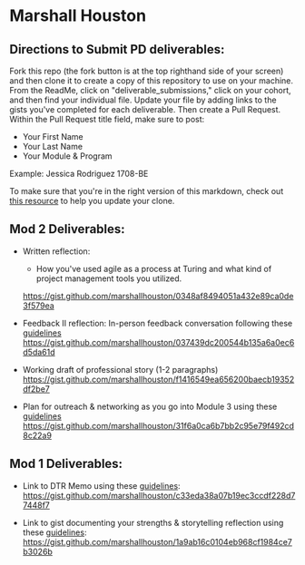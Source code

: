 # Marshall Houston

## Directions to Submit PD deliverables:
Fork this repo (the fork button is at the top righthand side of your screen) and then clone it to create a copy of this repository to use on your machine. From the ReadMe, click on "deliverable_submissions," click on your cohort, and then find your individual file. Update your file by adding links to the gists you've completed for each deliverable. Then create a Pull Request. Within the Pull Request title field, make sure to post:

* Your First Name
* Your Last Name
* Your Module & Program

Example: Jessica Rodriguez 1708-BE

To make sure that you're in the right version of this markdown, check out [this resource](https://help.github.com/articles/configuring-a-remote-for-a-fork/) to help you update your clone.

## Mod 2 Deliverables:
* Written reflection:
  * How you've used agile as a process at Turing and what kind of project management tools you utilized.

  https://gist.github.com/marshallhouston/0348af8494051a432e89ca0de3f579ea

* Feedback II reflection: In-person feedback conversation following these [guidelines](https://github.com/turingschool/career-development-curriculum/blob/master/module_two/feedback_conversation_reflection_guidelines.md)
https://gist.github.com/marshallhouston/037439dc200544b135a6a0ec6d5da61d

* Working draft of professional story (1-2 paragraphs)
https://gist.github.com/marshallhouston/f1416549ea656200baecb19352df2be7

* Plan for outreach & networking as you go into Module 3 using these [guidelines](https://github.com/turingschool/career-development-curriculum/blob/master/module_two/outreach_networking_guidelines.md)
https://gist.github.com/marshallhouston/31f6a0ca6b7bb2c95e79f492cd8c22a9

## Mod 1 Deliverables:
* Link to DTR Memo using these [guidelines](https://github.com/turingschool/career-development-curriculum/blob/master/module_one/dtr_guidelines_memo.md):
https://gist.github.com/marshallhouston/c33eda38a07b19ec3ccdf228d77448f7

* Link to gist documenting your strengths & storytelling reflection using these [guidelines](https://github.com/turingschool/career-development-curriculum/blob/master/module_one/strengths_storytelling_reflection.md):
https://gist.github.com/marshallhouston/1a9ab16c0104eb968cf1984ce7b3026b
